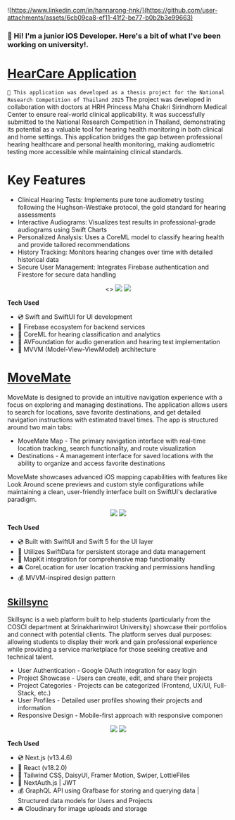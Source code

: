 
![https://www.linkedin.com/in/hannarong-hnk/](https://github.com/user-attachments/assets/6cb09ca8-ef11-41f2-be77-b0b2b3e99663)
       
 
### 👋 Hi! I'm a junior iOS Developer. Here's a bit of what I've been working on university!.


# [HearCare Application](https://github.com/Shiberger/HearCareApp)
`🏦 This application was developed as a thesis project for the National Research Competition of Thailand 2025`
The project was developed in collaboration with doctors at HRH Princess Maha Chakri Sirindhorn Medical Center to ensure real-world clinical applicability. It was successfully submitted to the National Research Competition in Thailand, demonstrating its potential as a valuable tool for hearing health monitoring in both clinical and home settings.
This application bridges the gap between professional hearing healthcare and personal health monitoring, making audiometric testing more accessible while maintaining clinical standards.

# Key Features
- Clinical Hearing Tests: Implements pure tone audiometry testing following the Hughson-Westlake protocol, the gold standard for hearing assessments
- Interactive Audiograms: Visualizes test results in professional-grade audiograms using Swift Charts
- Personalized Analysis: Uses a CoreML model to classify hearing health and provide tailored recommendations
- History Tracking: Monitors hearing changes over time with detailed historical data
- Secure User Management: Integrates Firebase authentication and Firestore for secure data handling

<p align="center">
<>
<img src="https://github.com/user-attachments/assets/93e3d27c-5397-42a3-abdc-39fc5365e5ba"/>
<img src="https://github.com/user-attachments/assets/58b6599f-a1ca-4be6-b217-358dedb8fdc7"/>
</p>

**Tech Used**
- 💿 Swift and SwiftUI for UI development
- 🎨 Firebase ecosystem for backend services
- 🏦 CoreML for hearing classification and analytics
- 🎁 AVFoundation for audio generation and hearing test implementation
- 📲 MVVM (Model-View-ViewModel) architecture


# [MoveMate](https://github.com/Shiberger/MoveMate)
MoveMate is designed to provide an intuitive navigation experience with a focus on exploring and managing destinations. The application allows users to search for locations, save favorite destinations, and get detailed navigation instructions with estimated travel times.
The app is structured around two main tabs:

- MoveMate Map - The primary navigation interface with real-time location tracking, search functionality, and route visualization
- Destinations - A management interface for saved locations with the ability to organize and access favorite destinations

MoveMate showcases advanced iOS mapping capabilities with features like Look Around scene previews and custom style configurations while maintaining a clean, user-friendly interface built on SwiftUI's declarative paradigm.

<p align="center">
<img src="https://github.com/user-attachments/assets/b8de458b-6a1c-421b-84b4-6f618422936b"/>
<img src="https://github.com/user-attachments/assets/8000bed3-4cad-4fdf-aa3f-7421e4d15f40"/>
</p>

**Tech Used**
- 💿 Built with SwiftUI and Swift 5 for the UI layer
- 🎨 Utilizes SwiftData for persistent storage and data management
- 🏦 MapKit integration for comprehensive map functionality
- 🚘 CoreLocation for user location tracking and permissions handling
- 💰 MVVM-inspired design pattern

## [Skillsync](https://github.com/Shiberger/skc-fullp) 
Skillsync is a web platform built to help students (particularly from the COSCI department at Srinakharinwirot University) showcase their portfolios and connect with potential clients. The platform serves dual purposes: allowing students to display their work and gain professional experience while providing a service marketplace for those seeking creative and technical talent.

- User Authentication - Google OAuth integration for easy login
- Project Showcase - Users can create, edit, and share their projects
- Project Categories - Projects can be categorized (Frontend, UX/UI, Full-Stack, etc.)
- User Profiles - Detailed user profiles showing their projects and information
- Responsive Design - Mobile-first approach with responsive componen

<p align="center">  
<img src="https://github.com/user-attachments/assets/8b840e69-d415-4940-a012-bbe4d78defd1"/>
<img src="https://github.com/user-attachments/assets/42d10709-d1da-4d4a-a592-561a8320be5e"/>
</p>
 
**Tech Used**
- 💿 Next.js (v13.4.6)
- 🎨 React (v18.2.0)
- 🏦 Tailwind CSS, DaisyUI, Framer Motion, Swiper, LottieFiles
- 📇 NextAuth.js | JWT
- 💰 GraphQL API using Grafbase for storing and querying data | Structured data models for Users and Projects 
- 🚘 Cloudinary for image uploads and storage
